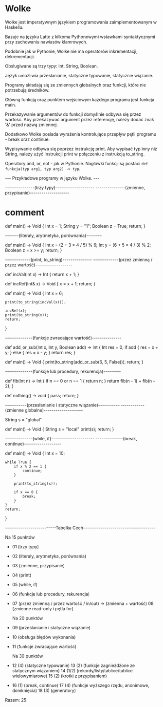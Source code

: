 # Wolke

Wolke jest imperatywnym językiem programowania zaimplementowanym w Haskellu.

Bazuje na języku Latte z kilkoma Pythonowymi wstawkami syntaktycznymi przy zachowaniu nawiasów klamrowych.

Podobnie jak w Pythonie, Wolke nie ma operatorów inkrementacji, dekrementacji. 

Obsługiwane są trzy typy: Int, String, Boolean.

Język umożliwia przesłanianie, statyczne typowanie, statycznie wiązanie.

Programy składają się ze zmiennych globalnych oraz funkcji, które nie potrzebują średników.

Główną funkcją oraz punktem wejściowym każdego programu jest funkcja main.

Przekazywanie argumentów do funkcji domyślnie odbywa się przez wartość. Aby przekazywać argument przez referencję, należy dodać znak '&' przed nazwą zmiennej.

Dodatkowo Wolke posiada wyrażenia kontrolujące przepływ pętli programu - break oraz continue.

Wypisywanie odbywa się poprzez instrukcję print. Aby wypisać typ inny niż String, należy użyć instrukcji print w połączeniu z instrukcją to_string.

Operatory and, or, not - jak w Pythonie. Nagłówki funkcji są postaci `def funkcja(typ arg1, typ arg2) -> typ`.





--- Przykładowe programy w języku Wolke. ---

---------------(trzy typy)--------------------
---------------(zmienne, przypisanie)--------------------
# comment

def main() -> Void {
    Int x = 1;
    String y = "1";
    Boolean z = True;
    return;
}

-------(literały, arytmetyka, porównania)--------

def main() -> Void {
    Int x = (2 + 3 * 4 / 5) % 6;
    Int y = (6 + 5 * 4 / 3) % 2;
    Boolean z = x >= y;
    return;
}

-------------(print, to_string)---------------
-------------(przez zmienną / przez wartość)-------------------

def incVal(Int x) -> Int {
    return x + 1;
}

def incRef(Int& x) -> Void {
    x = x + 1;
    return;
}

def main() -> Void {
    Int x = 6;

    print(to_string(incVal(x)));

    incRef(x);
    print(to_string(x));
    return;
}

--------------(funkcje zwracające wartość)---------------

def add_or_sub(Int x, Int y, Boolean add) -> Int {
    Int res = 0;
    if add {
        res = x + y;
    }
    else {
        res = x - y;
    }
    return res;
}

def main() -> Void {
    print(to_string(add_or_sub(6, 5, False)));
    return;
}

--------------(funkcje lub procedury, rekurencja)---------

def fib(Int n) -> Int {
    if n == 0 or n == 1 {
        return n;
    }
    return fib(n - 1) + fib(n - 2);
}

def nothing() -> void {
    pass;
    return;
}

-----------(przesłanianie i statyczne wiązanie)-----------
------------(zmienne globalne)--------------------

String s = "global"

def main() -> Void {
    String s = "local"
    print(s);
    return;
}

--------------(while, if)----------------------
--------------(break, continue)-------------------

def main() -> Void {
    Int x = 10;

    while True {
        if x % 2 == 1 {
            continue;
        }

        print(to_string(x));

        if x == 0 {
            break;
        }
    }
    return;
}





--------------------------Tabelka Cech-------------------------------------


  Na 15 punktów
+ 01 (trzy typy)
+ 02 (literały, arytmetyka, porównania)
+ 03 (zmienne, przypisanie)
+ 04 (print)
+ 05 (while, if)
+ 06 (funkcje lub procedury, rekurencja)
+ 07 (przez zmienną / przez wartość / in/out) -> (zmienna + wartość)
  08 (zmienne read-only i pętla for)

  Na 20 punktów
+ 09 (przesłanianie i statyczne wiązanie)
+ 10 (obsługa błędów wykonania)
+ 11 (funkcje zwracające wartość)

  Na 30 punktów
+ 12 (4) (statyczne typowanie)
  13 (2) (funkcje zagnieżdżone ze statycznym wiązaniem)
  14 (1/2) (rekordy/listy/tablice/tablice wielowymiarowe)
  15 (2) (krotki z przypisaniem)
+ 16 (1) (break, continue)
  17 (4) (funkcje wyższego rzędu, anonimowe, domknięcia)
  18 (3) (generatory)

Razem: 25